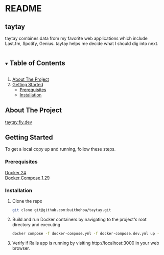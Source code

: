 # README

<!-- PROJECT LOGO -->
<p>
  <h2>taytay</h2>
  <p>
    taytay combines data from my favorite web applications which include Last.fm, Spotify, Genius.
    taytay helps me decide what I should dig into next. 
  </p>
</p>

<!-- TABLE OF CONTENTS -->
<details open="open">
  <summary><h2 style="display: inline-block">Table of Contents</h2></summary>
  <ol>
    <li>
      <a href="#about-the-project">About The Project</a>
    </li>
    <li>
      <a href="#getting-started">Getting Started</a>
      <ul>
        <li><a href="#prerequisites">Prerequisites</a></li>
        <li><a href="#installation">Installation</a></li>
      </ul>
    </li>
  </ol>
</details>

<!-- ABOUT THE PROJECT -->
## About The Project
[taytay.fly.dev](https://taytay.fly.dev/)

<!-- GETTING STARTED -->
## Getting Started

To get a local copy up and running, follow these steps.

### Prerequisites

[Docker 24](https://docs.docker.com/get-docker/)
<br/>
[Docker Compose 1.29](https://docs.docker.com/compose/install/)

### Installation

1. Clone the repo
   ```sh
   git clone git@github.com:buithehoa/taytay.git
   ```
2. Build and run Docker containers by navigating to the project's root directory and executing
   ```sh
   docker compose -f docker-compose.yml -f docker-compose.dev.yml up --build --remove-orphans
   ```
3. Verify if Rails app is running by visiting http://localhost:3000 in your web browser.
